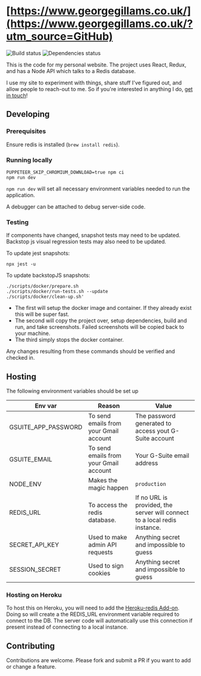 # [https://www.georgegillams.co.uk/](https://www.georgegillams.co.uk/?utm_source=GitHub)

![Build status](https://github.com/georgegillams/georgegillams.co.uk/workflows/CI/badge.svg)
![Dependencies status](https://img.shields.io/david/georgegillams/georgegillams.co.uk)

This is the code for my personal website. The project uses React, Redux, and has a Node API which talks to a Redis database.

I use my site to experiment with things, share stuff I've figured out, and allow people to reach-out to me. So if you're interested in anything I do, [get in touch](https://www.georgegillams.co.uk/contact?utm_source=GitHub)!

## Developing

### Prerequisites

Ensure redis is installed (`brew install redis`).

### Running locally

```
PUPPETEER_SKIP_CHROMIUM_DOWNLOAD=true npm ci
npm run dev
```

`npm run dev` will set all necessary environment variables needed to run the application.

A debugger can be attached to debug server-side code.

### Testing

If components have changed, snapshot tests may need to be updated. Backstop js visual regression tests may also need to be updated.

To update jest snapshots:

```
npx jest -u
```

To update backstopJS snapshots:

```
./scripts/docker/prepare.sh
./scripts/docker/run-tests.sh --update
./scripts/docker/clean-up.sh'
```

- The first will setup the docker image and container. If they already exist this will be super fast.
- The second will copy the project over, setup dependencies, build and run, and take screenshots. Failed screenshots will be copied back to your machine.
- The third simply stops the docker container.

Any changes resulting from these commands should be verified and checked in.

## Hosting

The following environment variables should be set up

| Env var             | Reason                                 | Value                                                                     |
| ------------------- | -------------------------------------- | ------------------------------------------------------------------------- |
| GSUITE_APP_PASSWORD | To send emails from your Gmail account | The password generated to access yout G-Suite account                     |
| GSUITE_EMAIL        | To send emails from your Gmail account | Your G-Suite email address                                                |
| NODE_ENV            | Makes the magic happen                 | `production`                                                              |
| REDIS_URL           | To access the redis database.          | If no URL is provided, the server will connect to a local redis instance. |
| SECRET_API_KEY      | Used to make admin API requests        | Anything secret and impossible to guess                                   |
| SESSION_SECRET      | Used to sign cookies                   | Anything secret and impossible to guess                                   |

### Hosting on Heroku

To host this on Heroku, you will need to add the [Heroku-redis Add-on](https://devcenter.heroku.com/articles/heroku-redis). Doing so will create a the REDIS_URL environment variable required to connect to the DB. The server code will automatically use this connection if present instead of connecting to a local instance.

## Contributing

Contributions are welcome. Please fork and submit a PR if you want to add or change a feature.
